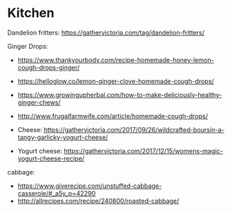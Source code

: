 # Kitchen

Dandelion fritters: https://gathervictoria.com/tag/dandelion-fritters/

Ginger Drops:
 * https://www.thankyourbody.com/recipe-homemade-honey-lemon-cough-drops-ginger/
 * https://helloglow.co/lemon-ginger-clove-homemade-cough-drops/
 * https://www.growingupherbal.com/how-to-make-deliciously-healthy-ginger-chews/
 * http://www.frugalfarmwife.com/article/homemade-cough-drops/

 * Cheese: https://gathervictoria.com/2017/09/26/wildcrafted-boursin-a-tangy-garlicky-yogurt-cheese/
 * Yogurt cheese: https://gathervictoria.com/2017/12/15/womens-magic-yogurt-cheese-recipe/

cabbage:
 * https://www.giverecipe.com/unstuffed-cabbage-casserole/#_a5y_p=42290
 * http://allrecipes.com/recipe/240800/roasted-cabbage/


